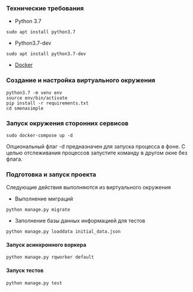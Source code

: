 ### Технические требования

* Python 3.7 
```
sudo apt install python3.7
```
* Python3.7-dev 
```
sudo apt install python3.7-dev
```
* [Docker] 

### Создание и настройка виртуального окружения
```
python3.7 -m venv env
source env/bin/activate
pip install -r requirements.txt
cd smenasimple
```


### Запуск окружения сторонних сервисов

```
sudo docker-compose up -d
```
Опциональный флаг -d предназначен для запуска процесса в фоне. С целью отслеживания процессов запустите команду в другом
 окне без флага.

### Подготовка и запуск проекта
Следующие действия выполняются из виртуального окружения

* Выполнение миграций
```
python manage.py migrate
```
* Заполнение базы данных информацией для тестов
```
python manage.py loaddata initial_data.json
```
#### Запуск асинхронного воркера
```
python manage.py rqworker default
```
#### Запуск тестов
```
python manage.py test
```

[Docker]: https://www.docker.com/get-started